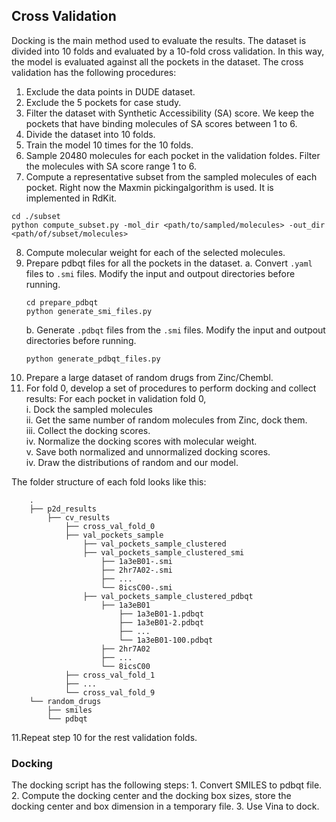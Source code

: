 ## Cross Validation
Docking is the main method used to evaluate the results. The dataset is divided into 10 folds and evaluated by a 10-fold cross validation. In this way, the model is evaluated against all the pockets in the dataset. The cross validation has the following procedures:
	
1. Exclude the data points in DUDE dataset. 
2. Exclude the 5 pockets for case study.
3. Filter the dataset with Synthetic Accessibility (SA) score. We keep the pockets that have binding molecules of SA scores between 1 to 6.
4. Divide the dataset into 10 folds.
5. Train the model 10 times for the 10 folds.
6. Sample 20480 molecules for each pocket in the validation foldes. Filter the molecules with SA score range 1 to 6.
7. Compute a representative subset from the sampled molecules of each pocket. Right now the Maxmin pickingalgorithm is used. It is implemented in RdKit. 
```
cd ./subset
python compute_subset.py -mol_dir <path/to/sampled/molecules> -out_dir <path/of/subset/molecules> 
```
8. Compute molecular weight for each of the selected molecules.
9. Prepare pdbqt files for all the pockets in the dataset.
    a. Convert `.yaml` files to `.smi` files. Modify the input and outpout directories before running.
    ```
    cd prepare_pdbqt
    python generate_smi_files.py
    ``` 
    b. Generate `.pdbqt` files from the `.smi` files. Modify the input and outpout directories before running.
    ```
    python generate_pdbqt_files.py
    ```
10. Prepare a large dataset of random drugs from Zinc/Chembl.
11. For fold 0, develop a set of procedures to perform docking and collect results:
For each pocket in validation fold 0,   
	i. Dock the sampled molecules    
	ii. Get the same number of random molecules from Zinc, dock them.   
	iii. Collect the docking scores.    
	iv. Normalize the docking scores with molecular weight.   
	v. Save both normalized and unnormalized docking scores.      
	iv. Draw the distributions of random and our model.   

The folder structure of each fold looks like this:
```
    .
    ├── p2d_results      
        ├── cv_results
            ├── cross_val_fold_0
	        ├── val_pockets_sample
                ├── val_pockets_sample_clustered
                ├── val_pockets_sample_clustered_smi
                    ├── 1a3eB01-.smi
                    ├── 2hr7A02-.smi
                    ├── ...
                    └── 8icsC00-.smi
                ├── val_pockets_sample_clustered_pdbqt
                    ├── 1a3eB01
                        ├── 1a3eB01-1.pdbqt
                        ├── 1a3eB01-2.pdbqt
                        ├── ...
                        └── 1a3eB01-100.pdbqt
                    ├── 2hr7A02
                    ├── ...
                    └── 8icsC00
            ├── cross_val_fold_1
            ├── ...
            └── cross_val_fold_9
	└── random_drugs
	    ├── smiles
	    └── pdbqt
```

11.Repeat step 10 for the rest validation folds.

### Docking
The docking script has the following steps:
	1. Convert SMILES to pdbqt file.
	2. Compute the docking center and the docking box sizes, store the docking center and box dimension in a temporary file.
    3. Use Vina to dock.
